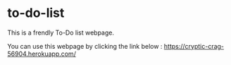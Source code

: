 # to-do-list

This is a frendly To-Do list webpage. 

You can use this webpage by clicking the link below :
https://cryptic-crag-56904.herokuapp.com/


